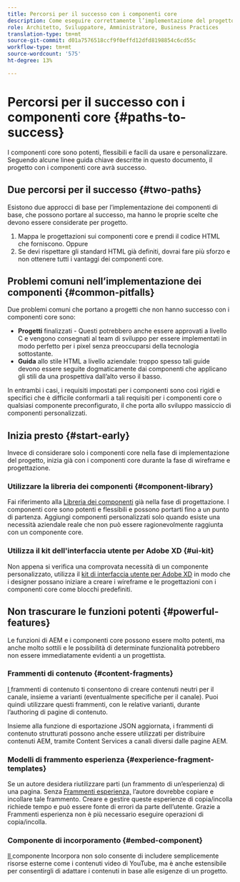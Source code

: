 ```yaml
---
title: Percorsi per il successo con i componenti core
description: Come eseguire correttamente l’implementazione del progetto con i componenti core
role: Architetto, Sviluppatore, Amministratore, Business Practices
translation-type: tm+mt
source-git-commit: d01a7576518ccf9f0effd12dfd8198854c6cd55c
workflow-type: tm+mt
source-wordcount: '575'
ht-degree: 13%

---
```



# Percorsi per il successo con i componenti core {#paths-to-success}

I componenti core sono potenti, flessibili e facili da usare e personalizzare. Seguendo alcune linee guida chiave descritte in questo documento, il progetto con i componenti core avrà successo.

## Due percorsi per il successo {#two-paths}

Esistono due approcci di base per l’implementazione dei componenti di base, che possono portare al successo, ma hanno le proprie scelte che devono essere considerate per progetto.

1. Mappa le progettazioni sui componenti core e prendi il codice HTML che forniscono. Oppure
1. Se devi rispettare gli standard HTML già definiti, dovrai fare più sforzo e non ottenere tutti i vantaggi dei componenti core.

## Problemi comuni nell’implementazione dei componenti {#common-pitfalls}

Due problemi comuni che portano a progetti che non hanno successo con i componenti core sono:

* **Progetti**  finalizzati - Questi potrebbero anche essere approvati a livello C e vengono consegnati al team di sviluppo per essere implementati in modo perfetto per i pixel senza preoccuparsi della tecnologia sottostante.
* **Guida**  allo stile HTML a livello aziendale: troppo spesso tali guide devono essere seguite dogmaticamente dai componenti che applicano gli stili da una prospettiva dall’alto verso il basso.

In entrambi i casi, i requisiti impostati per i componenti sono così rigidi e specifici che è difficile conformarli a tali requisiti per i componenti core o qualsiasi componente preconfigurato, il che porta allo sviluppo massiccio di componenti personalizzati.

## Inizia presto {#start-early}

Invece di considerare solo i componenti core nella fase di implementazione del progetto, inizia già con i componenti core durante la fase di wireframe e progettazione.

### Utilizzare la libreria dei componenti {#component-library}

Fai riferimento alla [Libreria dei componenti](https://adobe.com/go/aem_cmp_library) già nella fase di progettazione. I componenti core sono potenti e flessibili e possono portarti fino a un punto di partenza. Aggiungi componenti personalizzati solo quando esiste una necessità aziendale reale che non può essere ragionevolmente raggiunta con un componente core.

### Utilizza il kit dell&#39;interfaccia utente per Adobe XD {#ui-kit}

Non appena si verifica una comprovata necessità di un componente personalizzato, utilizza il [kit di interfaccia utente per Adobe XD](https://docs.adobe.com/content/help/en/experience-manager-learn/getting-started-wknd-tutorial-develop/assets/overview/AEM_UI-kit_Wireframe.xd) in modo che i designer possano iniziare a creare i wireframe e le progettazioni con i componenti core come blocchi predefiniti.

## Non trascurare le funzioni potenti {#powerful-features}

Le funzioni di AEM e i componenti core possono essere molto potenti, ma anche molto sottili e le possibilità di determinate funzionalità potrebbero non essere immediatamente evidenti a un progettista.

### Frammenti di contenuto {#content-fragments}

[I ](https://docs.adobe.com/content/help/en/experience-manager-cloud-service/sites/authoring/fundamentals/content-fragments.html) frammenti di contenuto ti consentono di creare contenuti neutri per il canale, insieme a varianti (eventualmente specifiche per il canale). Puoi quindi utilizzare questi frammenti, con le relative varianti, durante l’authoring di pagine di contenuto.

Insieme alla funzione di esportazione JSON aggiornata, i frammenti di contenuto strutturati possono anche essere utilizzati per distribuire contenuti AEM, tramite Content Services a canali diversi dalle pagine AEM.

### Modelli di frammento esperienza {#experience-fragment-templates}

Se un autore desidera riutilizzare parti (un frammento di un’esperienza) di una pagina. Senza [Frammenti esperienza,](https://docs.adobe.com/content/help/en/experience-manager-cloud-service/sites/authoring/fundamentals/experience-fragments.html) l’autore dovrebbe copiare e incollare tale frammento. Creare e gestire queste esperienze di copia/incolla richiede tempo e può essere fonte di errori da parte dell’utente. Grazie a Frammenti esperienza non è più necessario eseguire operazioni di copia/incolla.

### Componente di incorporamento {#embed-component}

[Il ](/help/components/embed.md) componente Incorpora non solo consente di includere semplicemente risorse esterne come i contenuti video di YouTube, ma è anche estensibile per consentirgli di adattare i contenuti in base alle esigenze di un progetto.